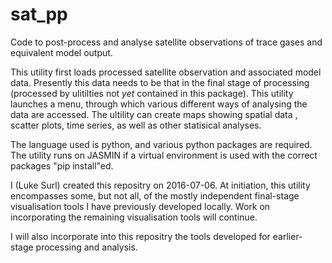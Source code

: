# sat_pp
Code to post-process and analyse satellite observations of trace gases and equivalent model output.

This utility first loads processed satellite observation and associated model data. Presently this data needs to be that in the final stage of processing (processed by ulitilties not *yet* contained in this package).
This utility launches a menu, through which various different ways of analysing the data are accessed. The ultility can create maps showing spatial data , scatter plots, time series, as well as other statisical analyses.

The language used is python, and various python packages are required. The utility runs on JASMIN if a virtual environment is used with the correct packages "pip install"ed.

I (Luke Surl) created this repositry on 2016-07-06. At initiation, this utility encompasses some, but not all, of the mostly independent final-stage visualisation tools I have previously developed locally. Work on incorporating the remaining visualisation tools will continue.

I will also incorporate into this repositry the tools developed for earlier-stage processing and analysis.
